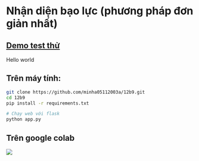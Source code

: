 # Nhận diện bạo lực (phương pháp đơn giản nhất)


## [Demo test thử](https://a12b9duthi.herokuapp.com/)
Hello world
## Trên máy tính:

```bash
git clone https://github.com/minha05112003a/12b9.git
cd 12b9
pip install -r requirements.txt

# Chạy web với flask
python app.py
```

## Trên google colab
![](http://yusukematsui.me/project/sis/img/screencapture2.jpg)
